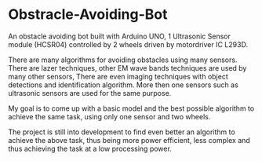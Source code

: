 # Obstracle-Avoiding-Bot

An obstacle avoiding bot built with Arduino UNO,
1 Ultrasonic Sensor module (HCSR04)
controlled by 2 wheels driven by motordriver IC L293D.

There are many algorithms for avoiding obstacles using many sensors.
There are lazer techniques, other EM wave bands techniques are used by many other sensors,
There are even imaging techniques with object detections and identification algorithm.
More then one sensors such as ultrasonic sensors are used for the same purpose.

My goal is to come up with a basic model and the best possible algorithm to achieve the same task,
using only one sensor and two wheels.

The project is still into development to find even better an algorithm to achieve the above task,
thus being more power efficient, less complex and thus achieving the task at a low processing power.
